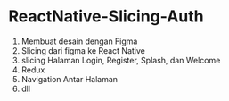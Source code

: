 # ReactNative-Slicing-Auth

1. Membuat desain dengan Figma
2. Slicing dari figma ke React Native
3. slicing Halaman Login, Register, Splash, dan Welcome
4. Redux
5. Navigation Antar Halaman
6. dll
